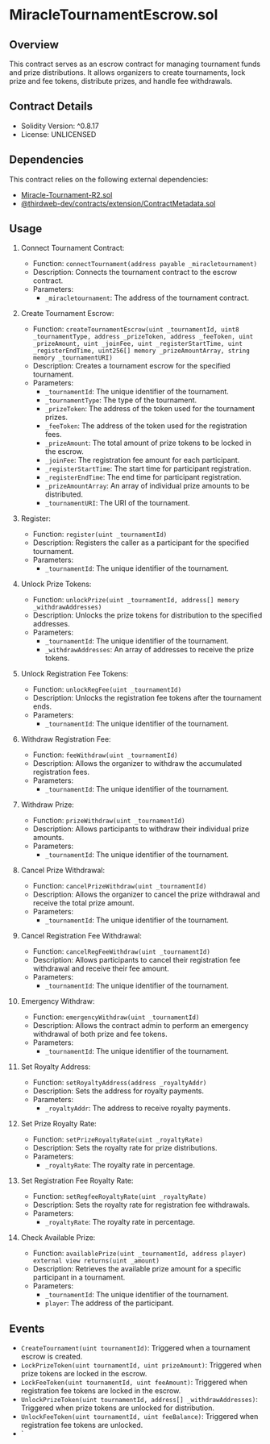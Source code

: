 # MiracleTournamentEscrow.sol

## Overview
This contract serves as an escrow contract for managing tournament funds and prize distributions. It allows organizers to create tournaments, lock prize and fee tokens, distribute prizes, and handle fee withdrawals.

## Contract Details
- Solidity Version: ^0.8.17
- License: UNLICENSED

## Dependencies
This contract relies on the following external dependencies:
- [Miracle-Tournament-R2.sol](./Miracle-Tournament-R2.sol)
- [@thirdweb-dev/contracts/extension/ContractMetadata.sol](https://github.com/thirdweb-dev/contracts/blob/master/extension/ContractMetadata.sol)

## Usage
1. Connect Tournament Contract:
   - Function: `connectTournament(address payable _miracletournament)`
   - Description: Connects the tournament contract to the escrow contract.
   - Parameters:
     - `_miracletournament`: The address of the tournament contract.

2. Create Tournament Escrow:
   - Function: `createTournamentEscrow(uint _tournamentId, uint8 _tournamentType, address _prizeToken, address _feeToken, uint _prizeAmount, uint _joinFee, uint _registerStartTime, uint _registerEndTime, uint256[] memory _prizeAmountArray, string memory _tournamentURI)`
   - Description: Creates a tournament escrow for the specified tournament.
   - Parameters:
     - `_tournamentId`: The unique identifier of the tournament.
     - `_tournamentType`: The type of the tournament.
     - `_prizeToken`: The address of the token used for the tournament prizes.
     - `_feeToken`: The address of the token used for the registration fees.
     - `_prizeAmount`: The total amount of prize tokens to be locked in the escrow.
     - `_joinFee`: The registration fee amount for each participant.
     - `_registerStartTime`: The start time for participant registration.
     - `_registerEndTime`: The end time for participant registration.
     - `_prizeAmountArray`: An array of individual prize amounts to be distributed.
     - `_tournamentURI`: The URI of the tournament.

3. Register:
   - Function: `register(uint _tournamentId)`
   - Description: Registers the caller as a participant for the specified tournament.
   - Parameters:
     - `_tournamentId`: The unique identifier of the tournament.

4. Unlock Prize Tokens:
   - Function: `unlockPrize(uint _tournamentId, address[] memory _withdrawAddresses)`
   - Description: Unlocks the prize tokens for distribution to the specified addresses.
   - Parameters:
     - `_tournamentId`: The unique identifier of the tournament.
     - `_withdrawAddresses`: An array of addresses to receive the prize tokens.

5. Unlock Registration Fee Tokens:
   - Function: `unlockRegFee(uint _tournamentId)`
   - Description: Unlocks the registration fee tokens after the tournament ends.
   - Parameters:
     - `_tournamentId`: The unique identifier of the tournament.

6. Withdraw Registration Fee:
   - Function: `feeWithdraw(uint _tournamentId)`
   - Description: Allows the organizer to withdraw the accumulated registration fees.
   - Parameters:
     - `_tournamentId`: The unique identifier of the tournament.

7. Withdraw Prize:
   - Function: `prizeWithdraw(uint _tournamentId)`
   - Description: Allows participants to withdraw their individual prize amounts.
   - Parameters:
     - `_tournamentId`: The unique identifier of the tournament.

8. Cancel Prize Withdrawal:
   - Function: `cancelPrizeWithdraw(uint _tournamentId)`
   - Description: Allows the organizer to cancel the prize withdrawal and receive the total prize amount.
   - Parameters:
     - `_tournamentId`: The unique identifier of the tournament.

9. Cancel Registration Fee Withdrawal:
   - Function: `cancelRegFeeWithdraw(uint _tournamentId)`
   - Description: Allows participants to cancel their registration fee withdrawal and receive their fee amount.
   - Parameters:
     - `_tournamentId`: The unique identifier of the tournament.

10. Emergency Withdraw:
    - Function: `emergencyWithdraw(uint _tournamentId)`
    - Description: Allows the contract admin to perform an emergency withdrawal of both prize and fee tokens.
    - Parameters:
      - `_tournamentId`: The unique identifier of the tournament.

11. Set Royalty Address:
    - Function: `setRoyaltyAddress(address _royaltyAddr)`
    - Description: Sets the address for royalty payments.
    - Parameters:
      - `_royaltyAddr`: The address to receive royalty payments.

12. Set Prize Royalty Rate:
    - Function: `setPrizeRoyaltyRate(uint _royaltyRate)`
    - Description: Sets the royalty rate for prize distributions.
    - Parameters:
      - `_royaltyRate`: The royalty rate in percentage.

13. Set Registration Fee Royalty Rate:
    - Function: `setRegfeeRoyaltyRate(uint _royaltyRate)`
    - Description: Sets the royalty rate for registration fee withdrawals.
    - Parameters:
      - `_royaltyRate`: The royalty rate in percentage.

14. Check Available Prize:
    - Function: `availablePrize(uint _tournamentId, address player) external view returns(uint _amount)`
    - Description: Retrieves the available prize amount for a specific participant in a tournament.
    - Parameters:
      - `_tournamentId`: The unique identifier of the tournament.
      - `player`: The address of the participant.

## Events
- `CreateTournament(uint tournamentId)`: Triggered when a tournament escrow is created.
- `LockPrizeToken(uint tournamentId, uint prizeAmount)`: Triggered when prize tokens are locked in the escrow.
- `LockFeeToken(uint tournamentId, uint feeAmount)`: Triggered when registration fee tokens are locked in the escrow.
- `UnlockPrizeToken(uint tournamentId, address[] _withdrawAddresses)`: Triggered when prize tokens are unlocked for distribution.
- `UnlockFeeToken(uint tournamentId, uint feeBalance)`: Triggered when registration fee tokens are unlocked.
- `
